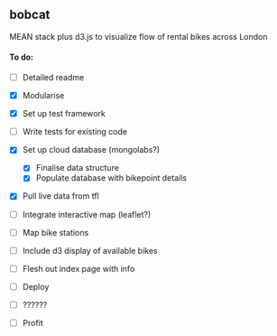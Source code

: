## bobcat

MEAN stack plus d3.js to visualize flow of rental bikes across London


#### To do:
- [ ] Detailed readme  
- [x] Modularise  
- [x] Set up test framework  
- [ ] Write tests for existing code  
- [x] Set up cloud database (mongolabs?)  
  - [x] Finalise data structure  
  - [x] Populate database with bikepoint details  
- [x] Pull live data from tfl  
- [ ] Integrate interactive map (leaflet?)  
- [ ] Map bike stations    
- [ ] Include d3 display of available bikes  
- [ ] Flesh out index page with info  
- [ ] Deploy  
- [ ] ??????  
- [ ] Profit  


